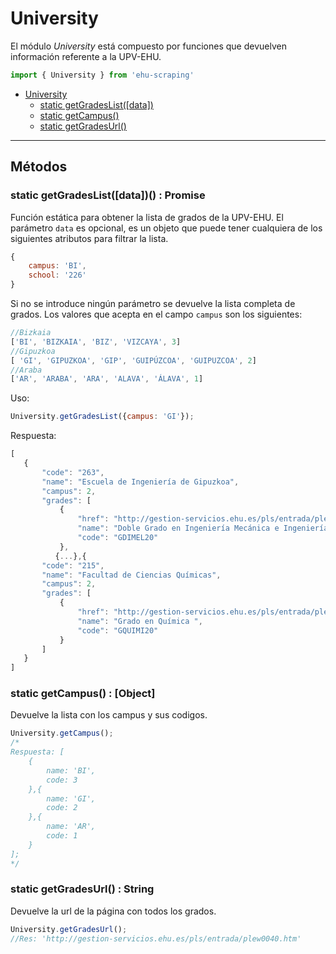 # University

El módulo *University* está compuesto por funciones que devuelven información referente a la UPV-EHU.

```javascript
import { University } from 'ehu-scraping'
```

- [University](#university)
	- [static getGradesList([data])](#static-getgradeslistdata--promise)
	- [static getCampus()](#static-getcampus--object)
	- [static getGradesUrl()](#static-getgradesurl--string)

---
## Métodos

### static getGradesList([data])() : Promise
Función estática para obtener la lista de grados de la UPV-EHU. El parámetro `data` es opcional, es un objeto que puede tener cualquiera de los siguientes atributos para filtrar la lista.
```javascript
{
	campus: 'BI',
	school: '226'
}
```
 Si no se introduce ningún parámetro se devuelve la lista completa de grados.
 Los valores que acepta en el campo `campus` son los siguientes:
 ```javascript
 //Bizkaia
 ['BI', 'BIZKAIA', 'BIZ', 'VIZCAYA', 3]
 //Gipuzkoa
 [ 'GI', 'GIPUZKOA', 'GIP', 'GUIPÚZCOA', 'GUIPUZCOA', 2]
 //Araba
 ['AR', 'ARABA', 'ARA', 'ALAVA', 'ÁLAVA', 1]
 ```
 Uso:
 ```javascript
 University.getGradesList({campus: 'GI'});
 ```
 Respuesta:
 ```javascript
 [
    {
        "code": "263",
        "name": "Escuela de Ingeniería de Gipuzkoa",
        "campus": 2,
        "grades": [
            {
                "href": "http://gestion-servicios.ehu.es/pls/entrada/plew0040.htm/pls/entrada/plew0040.htm_siguiente?p_sesion=&p_cod_idioma=CAS&p_en_portal=N&p_anyoAcad=act&p_cod_centro=263&p_cod_plan=GDIMEL20&p_menu=intro",
                "name": "Doble Grado en Ingeniería Mecánica e Ingeniería Electrónica Industrial y Automática ",
                "code": "GDIMEL20"
            },
           {...},{
        "code": "215",
        "name": "Facultad de Ciencias Químicas",
        "campus": 2,
        "grades": [
            {
                "href": "http://gestion-servicios.ehu.es/pls/entrada/plew0040.htm/pls/entrada/plew0040.htm_siguiente?p_sesion=&p_cod_idioma=CAS&p_en_portal=N&p_anyoAcad=act&p_cod_centro=215&p_cod_plan=GQUIMI20&p_menu=intro",
                "name": "Grado en Química ",
                "code": "GQUIMI20"
            }
        ]
    }
]
```

### static getCampus() : [Object]
Devuelve la lista con los campus y sus codigos.

```javascript
University.getCampus();
/*
Respuesta: [
	{
		name: 'BI',
		code: 3
	},{
		name: 'GI',
		code: 2
	},{
		name: 'AR',
		code: 1
	}
];
*/
```

### static getGradesUrl() : String
Devuelve la url de la página con todos los grados.

```javascript
University.getGradesUrl();
//Res: 'http://gestion-servicios.ehu.es/pls/entrada/plew0040.htm'
```
